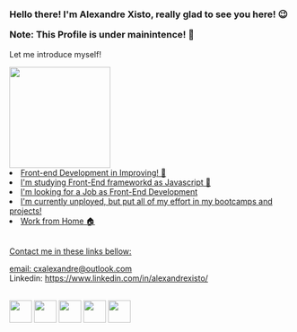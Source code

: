 ### Hello there! I'm Alexandre Xisto, really glad to see you here! 😉  <p>Note: This Profile is under mainintence! 🚫</p>
Let me introduce myself!

<div>
 <a href="https://github.com/AlexandreXisto">
 <img height="180cm" src="https://github-readme-stats.vercel.app/api?username=AlexandreXisto&theme=aura&show_icons=true"/><br>
  

<li>Front-end Development in Improving! 🚀</li>
<li>I'm studying Front-End frameworkd as Javascript 🚀</li>
<li>I'm looking for a Job as Front-End Development</li> 
<li>I'm currently unployed, but put all of my effort in my bootcamps and projects!</li>
<li>Work from Home 🏠</li>

<br>Contact me in these links bellow:

email: cxalexandre@outlook.com <br>
Linkedin: https://www.linkedin.com/in/alexandrexisto/
<div style="display: inline_block"><br>
<img align="center" height="40" width="40" src="https://user-images.githubusercontent.com/85184457/160262841-7157ca0d-8fb7-4cc4-a21d-d0584d999423.png">
<img align="center" height="40" width="40" src="https://user-images.githubusercontent.com/85184457/160262849-3ec2351b-2d35-44f2-8020-9f02890f9ba1.png">
<img align="center" height="40" width="40" src="https://user-images.githubusercontent.com/85184457/160262816-b7a4b9d9-1cab-4cbd-b3c8-5f3a84316bbe.png">
<img align="center" height="40" width="40" src="https://user-images.githubusercontent.com/85184457/160262817-9a3fec01-10dd-4fb3-a351-36d4f441478a.png">
<img align="center" height="40" width="40" src="https://user-images.githubusercontent.com/85184457/160262818-c1631113-31be-4516-ad4b-07c736b37305.png">
</div>

 
<!--
**AlexandreXisto/AlexandreXisto** is a ✨ _special_ ✨ repository because its `README.md` (this file) appears on your GitHub profile.

Here are some ideas to get you started:

- 🔭 I’m currently working on ...
- 🌱 I’m currently learning ...
- 👯 I’m looking to collaborate on ...
- 🤔 I’m looking for help with ...
- 💬 Ask me about ...
- 📫 How to reach me: ...
- 😄 Pronouns: ...
- ⚡ Fun fact: ...
-->

